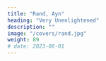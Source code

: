 ```yaml
---
title: "Rand, Ayn"
heading: "Very Unenlightened"
description: ""
image: "/covers/rand.jpg"
weight: 89
# date: 2023-06-01
---
```

